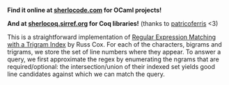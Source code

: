 **Find it online at [sherlocode.com](https://sherlocode.com) for OCaml projects!**

**And at [sherlocoq.sirref.org](https://sherlocoq.sirref.org) for Coq libraries!** (thanks to [patricoferris](https://github.com/patricoferris/sherlocode/tree/coq) <3)

This is a straightforward implementation of [Regular Expression Matching with a Trigram Index](https://swtch.com/~rsc/regexp/regexp4.html) by Russ Cox. For each of the characters, bigrams and trigrams, we store the set of line numbers where they appear. To answer a query, we first approximate the regex by enumerating the ngrams that are required/optional: the intersection/union of their indexed set yields good line candidates against which we can match the query.
